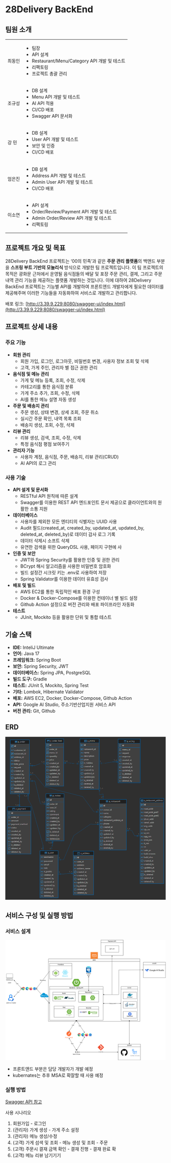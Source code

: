 # 28Delivery BackEnd

## 팀원 소개

|||
|-----------------|----------------------------------|
| 최동인 |  <ul><li>팀장</li><li>API 설계</li><li>Restaurant/Menu/Category API 개발 및 테스트</li><li>리팩토링</li><li>프로젝트 총괄 관리</li></ul>     |
| 조규성 |  <ul><li>DB 설계</li><li>Menu API 개발 및 테스트</li><li>AI API 적용</li><li>CI/CD 배포</li><li>Swagger API 문서화</li></ul> |
| 강 민 |   <ul><li>DB 설계</li><li>User API 개발 및 테스트</li><li>보안 및 인증</li><li>CI/CD 배포</li></ul> |
| 엄은진 |  <ul><li>DB 설계</li><li>Address API 개발 및 테스트</li><li>Admin User API 개발 및 테스트</li><li>CI/CD 배포</li></ul>  |
| 이소연 |  <ul><li>API 설계</li><li>Order/Review/Payment API 개발 및 테스트</li><li>Admin Order/Review API 개발 및 테스트</li><li>리팩토링</li></ul>    |

## 프로젝트 개요 및 목표

28Delivery BackEnd 프로젝트는 ‘00의 민족’과 같은 **주문 관리 플랫폼**의 백앤드 부분을 **스프링 부트 기반의 모놀리식** 방식으로 개발한 팀 프로젝트입니다. 이 팀 프로젝트의 목적은 광화문 근처에서 운영될 음식점들의 배달 및 포장 주문 관리, 결제, 그리고 주문 내역 관리 기능을 제공하는 플랫폼 개발하는 것입니다. 이에 대하여 28Delivery BackEnd 프로젝트는 기능별 API를 개발하여 프론트앤드 개발자에게 필요한 데이터를 제공해주며 이러한 기능들을 자동화하여 서비스로 개발하고 관리합니다.

배포 링크: [http://3.39.9.229:8080/swagger-ui/index.html](http://3.39.9.229:8080/swagger-ui/index.html)

## 프로젝트 상세 내용

### 주요 기능

- **회원 관리**  
  - 회원 가입, 로그인, 로그아웃, 비밀번호 변경, 사용자 정보 조회 및 삭제
  - 고객, 가게 주인, 관리자 별 접근 권한 관리
- **음식점 및 메뉴 관리**
  - 가게 및 메뉴 등록, 조회, 수정, 삭제
  - 카테고리를 통한 음식점 분류
  - 가게 주소 추가, 조회, 수정, 삭제
  - AI를 통한 메뉴 설명 자동 생성
- **주문 및 배송지 관리**   
  - 주문 생성, 상태 변경, 상세 조회, 주문 취소
  - 실시간 주문 확인, 내역 목록 조회
  - 배송지 생성, 조회, 수정, 삭제
- **리뷰 관리**
  - 리뷰 생성, 검색, 조회, 수정, 삭제
  - 특정 음식점 평점 보여주기
- **관리자 기능**
  - 사용자 계정, 음식점, 주문, 배송지, 리뷰 관리(CRUD)
  - AI API의 로그 관리 

### 사용 기술

- **API 설게 및 문서화**
  - RESTful API 원칙에 따른 설계
  - Swagger를 이용한 REST API 엔드포인트 문서 제공으로 클라이언트와의 원활한 소통 지원
- **데이터베이스**
  - 사용자를 제외한 모든 엔티티의 식별자는 UUID 사용
  - Audit 필드(created_at, created_by, updated_at, updated_by, deleted_at, deleted_by)로 데이터 감사 로그 기록
  - 데이터 삭제시 소프트 삭제
  - 유연한 검색을 위한 QueryDSL 사용, 페이지 구현에 사
- **인증 및 보안**  
  - JWT와 Spring Security를 활용한 인증 및 권한 관리
  - BCrypt 해시 알고리즘을 사용한 비밀번호 암호화
  - 빌드 설정간 시크릿 키는 .env로 사용하여 저장 
  - Spring Validator를 이용한 데이터 유효성 검사
- **배포 및 빌드**
  - AWS EC2를 통한 독립적인 배포 환경 구성
  - Docker & Docker-Compose를 이용한 컨테이너 별 빌드 설정
  - Github Action 설정으로 버전 관리와 배포 파이프라인 자동화
- **테스트**  
  - JUnit, Mockito 등을 활용한 단위 및 통합 테스트  


## 기술 스택

- **IDE:** InteliJ Ultimate 
- **언어:** Java 17
- **프레임워크:** Spring Boot
- **보안:** Spring Security, JWT
- **데이터베이스:** Spring JPA, PostgreSQL
- **빌드 도구:** Gradle
- **테스트:** JUnit 5, Mockito, Spring Test
- **기타:** Lombok, Hibernate Validator
- **배포:** AWS EC2, Docker, Docker-Compose, Github Action
- **API:** Google AI Studio, 주소기반산업지원 서비스 API
- **버전 관리:** Git, Github

## ERD

![ERD](./image/erd.png)

## 서비스 구성 및 실행 방법

### 서비스 설계

![시스템 설계도](./image/system.png)

- 프론트앤드 부분은 담당 개발자가 개발 예정
- kubernates는 추후 MSA로 확잘할 때 사용 예정

### 실행 방법

[Swagger API 참고](http://3.39.9.229:8080/swagger-ui/index.html)

사용 시나리오
1. 회원가입 - 로그인
2. (관리자) 가게 생성 - 가게 주소 설정
3. (관리자) 메뉴 생성/수정 
4. (고객) 가게 섬색 및 조회 - 메뉴 생성 및 조회 - 주문
5. (고객) 주문시 결재 금액 확인 - 결재 진행 - 결재 완료 확
6. (고객) 메뉴 리뷰 남기기기
